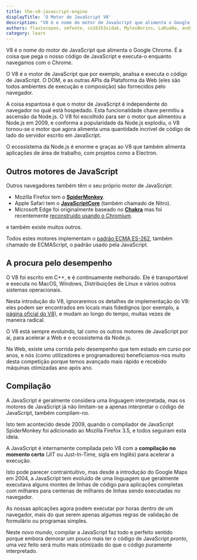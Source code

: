 ```yaml
---
title: the-v8-javascript-engine
displayTitle: 'O Motor de JavaScript V8'
description: "V8 é o nome do motor de JavaScript que alimenta o Google Chrome. É a coisa que pega o nosso código de JavaScript e executa-o enquanto navegamos com o Chrome. O V8 fornece o ambiente de execução no qual a JavaScript é executada. O DOM e as outras APIs da Plataforma da Web são fornecidos pelo navegador."
authors: flaviocopes, smfoote, co16353sidak, MylesBorins, LaRuaNa, andys8, ahmadawais, karlhorky, aymen94, nazarepiedady
category: learn
---
```


V8 é o nome do motor de JavaScript que alimenta o Google Chrome. É a coisa que pega o nosso código de JavaScript e executa-o enquanto navegamos com o Chrome.

O V8 é o motor de JavaScript que por exemplo, analisa e executa o código de JavaScript. O DOM, e as outras APIs da Plataforma da Web (eles são todos ambientes de execução e composição) são fornecidos pelo navegador.

A coisa espantosa é que o motor de JavaScript é independente do navegador no qual está hospedado. Esta funcionalidade chave permitiu a ascensão da Node.js. O V8 foi escolhido para ser o motor que alimentou a Node.js em 2009, e conforma a popularidade da Node.js explodiu, o V8 tornou-se o motor que agora alimenta uma quantidade incrível de código de lado do servidor escrito em JavaScript.

O ecossistema da Node.js é enorme e graças ao V8 que também alimenta aplicações de área de trabalho, com projetos como a Electron.

## Outros motores de JavaScript

Outros navegadores também têm o seu próprio motor de JavaScript:

* Mozilla Firefox tem o [**SpiderMonkey**](https://spidermonkey.dev).
* Apple Safari tem o [**JavaScriptCore**](https://developer.apple.com/documentation/javascriptcore) (também chamado de Nitro).
* Microsoft Edge foi originalmente baseado no [**Chakra**](https://github.com/Microsoft/ChakraCore) mas foi recentemente [reconstruido usando o Chromium](https://support.microsoft.com/en-us/help/4501095/download-the-new-microsoft-edge-based-on-chromium).

e também existe muitos outros.

Todos estes motores implementam o [padrão ECMA ES-262](https://www.ecma-international.org/publications/standards/Ecma-262.htm), também chamado de ECMAScript, o padrão usado pela JavaScript.

## A procura pelo desempenho

O V8 foi escrito em C++, e é continuamente melhorado. Ele é transportável e executa no MacOS, Windows, Distribuições de Linux e vários outros sistemas operacionais.

Nesta introdução do V8, ignoraremos os detalhes de implementação do V8: eles podem ser encontrados em locais mais fidedignos (por exemplo, a [página oficial do V8](https://v8.dev/)), e mudam ao longo do tempo, muitas vezes de maneira radical.

O V8 está sempre evoluindo, tal como os outros motores de JavaScript por aí, para acelerar a Web e o ecossistema da Node.js.

Na Web, existe uma corrida pelo desempenho que tem estado em curso por anos, e nós (como utilizadores e programadores) beneficiamos-nos muito desta competição porque temos avançado mais rápido e recebido máquinas otimizadas ano após ano.

## Compilação

A JavaScript é geralmente considera uma linguagem interpretada, mas os motores de JavaScript já não limitam-se a apenas interpretar o código de JavaScript, também compilam-no.

Isto tem acontecido desde 2009, quando o compilador de JavaScript SpiderMonkey foi adicionado ao Mozilla Firefox 3.5, e todos seguiram esta ideia.

A JavaScript é internamente compilada pelo V8 com a **compilação** **no momento certo** (JIT ou Just-In-Time, sigla em Inglês) para acelerar a execução.

Isto pode parecer contraintuitivo, mas desde a introdução do Google Maps em 2004, a JavaScript tem evoluído de uma linguagem que geralmente executava alguns montes de linhas de código para aplicações completas com milhares para centenas de milhares de linhas sendo executadas no navegador.

As nossas aplicações agora podem executar por horas dentro de um navegador, mais do que serem apenas algumas regras de validação de formulário ou programas simples.

Neste _novo mundo_, compilar a JavaScript faz todo e perfeito sentido porque embora demorar um pouco mais ter o código de JavaScript _pronto_, uma vez feito será muito mais otimizado do que o código puramente interpretado.
